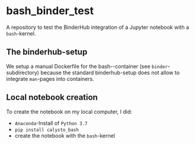 # bash_binder_test

A repository to test the BinderHub integration of a Jupyter notebook
with a `bash`-kernel.

## The binderhub-setup
We setup a manual Dockerfile for the bash--container (see `binder`-subdirectory)
because the standard binderhub-setup does not allow to integrate `man`-pages
into containers.

## Local notebook creation
To create the notebook on my local computer, I did:

- `Anaconda`-Install of `Python 3.7`
- `pip install calysto_bash`
- create the notebook with the `bash`-kernel
